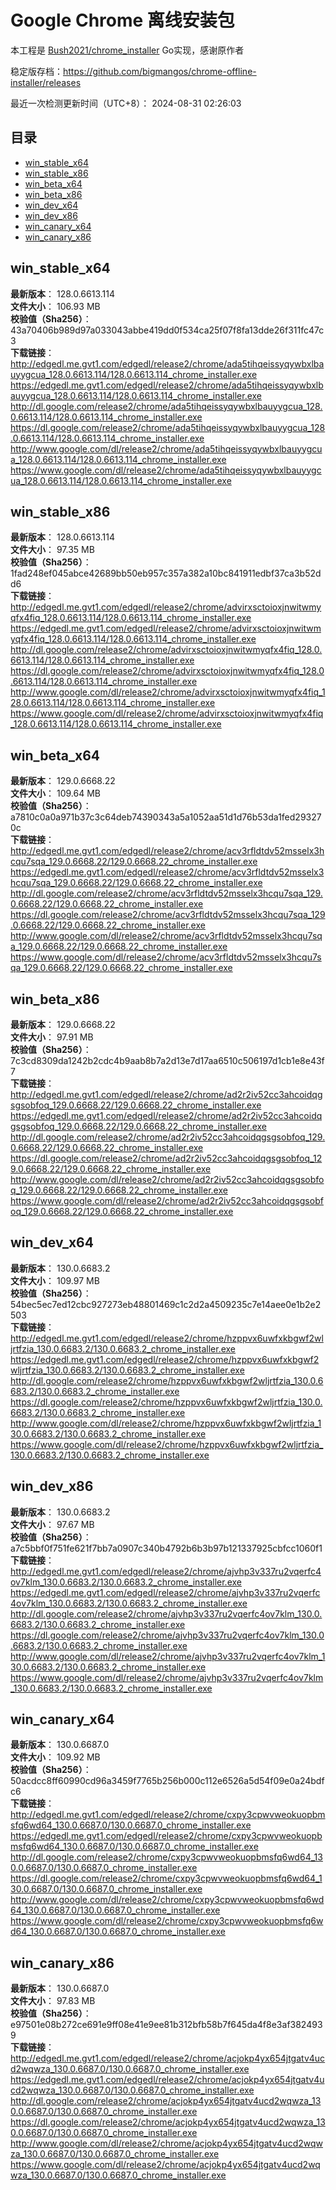 # Google Chrome 离线安装包
本工程是 [Bush2021/chrome_installer](https://github.com/Bush2021/chrome_installer) Go实现，感谢原作者

稳定版存档：<https://github.com/bigmangos/chrome-offline-installer/releases>

最近一次检测更新时间（UTC+8）：
2024-08-31 02:26:03

## 目录
* [win_stable_x64](https://github.com/bigmangos/chrome-offline-installer?tab=readme-ov-file#win_stable_x64)
* [win_stable_x86](https://github.com/bigmangos/chrome-offline-installer?tab=readme-ov-file#win_stable_x86)
* [win_beta_x64](https://github.com/bigmangos/chrome-offline-installer?tab=readme-ov-file#win_beta_x64)
* [win_beta_x86](https://github.com/bigmangos/chrome-offline-installer?tab=readme-ov-file#win_beta_x86)
* [win_dev_x64](https://github.com/bigmangos/chrome-offline-installer?tab=readme-ov-file#win_dev_x64)
* [win_dev_x86](https://github.com/bigmangos/chrome-offline-installer?tab=readme-ov-file#win_dev_x86)
* [win_canary_x64](https://github.com/bigmangos/chrome-offline-installer?tab=readme-ov-file#win_canary_x64)
* [win_canary_x86](https://github.com/bigmangos/chrome-offline-installer?tab=readme-ov-file#win_canary_x86)

## win_stable_x64
**最新版本**： 128.0.6613.114  
**文件大小**： 106.93 MB  
**校验值（Sha256）**： 43a70406b989d97a033043abbe419dd0f534ca25f07f8fa13dde26f311fc47c3  
**下载链接**：
http://edgedl.me.gvt1.com/edgedl/release2/chrome/ada5tihqeissyqywbxlbauyygcua_128.0.6613.114/128.0.6613.114_chrome_installer.exe
https://edgedl.me.gvt1.com/edgedl/release2/chrome/ada5tihqeissyqywbxlbauyygcua_128.0.6613.114/128.0.6613.114_chrome_installer.exe
http://dl.google.com/release2/chrome/ada5tihqeissyqywbxlbauyygcua_128.0.6613.114/128.0.6613.114_chrome_installer.exe
https://dl.google.com/release2/chrome/ada5tihqeissyqywbxlbauyygcua_128.0.6613.114/128.0.6613.114_chrome_installer.exe
http://www.google.com/dl/release2/chrome/ada5tihqeissyqywbxlbauyygcua_128.0.6613.114/128.0.6613.114_chrome_installer.exe
https://www.google.com/dl/release2/chrome/ada5tihqeissyqywbxlbauyygcua_128.0.6613.114/128.0.6613.114_chrome_installer.exe
## win_stable_x86
**最新版本**： 128.0.6613.114  
**文件大小**： 97.35 MB  
**校验值（Sha256）**： 1fad248ef045abce42689bb50eb957c357a382a10bc841911edbf37ca3b52dd6  
**下载链接**：
http://edgedl.me.gvt1.com/edgedl/release2/chrome/advirxsctoioxjnwitwmyqfx4fiq_128.0.6613.114/128.0.6613.114_chrome_installer.exe
https://edgedl.me.gvt1.com/edgedl/release2/chrome/advirxsctoioxjnwitwmyqfx4fiq_128.0.6613.114/128.0.6613.114_chrome_installer.exe
http://dl.google.com/release2/chrome/advirxsctoioxjnwitwmyqfx4fiq_128.0.6613.114/128.0.6613.114_chrome_installer.exe
https://dl.google.com/release2/chrome/advirxsctoioxjnwitwmyqfx4fiq_128.0.6613.114/128.0.6613.114_chrome_installer.exe
http://www.google.com/dl/release2/chrome/advirxsctoioxjnwitwmyqfx4fiq_128.0.6613.114/128.0.6613.114_chrome_installer.exe
https://www.google.com/dl/release2/chrome/advirxsctoioxjnwitwmyqfx4fiq_128.0.6613.114/128.0.6613.114_chrome_installer.exe
## win_beta_x64
**最新版本**： 129.0.6668.22  
**文件大小**： 109.64 MB  
**校验值（Sha256）**： a7810c0a0a971b37c3c64deb74390343a5a1052aa51d1d76b53da1fed293270c  
**下载链接**：
http://edgedl.me.gvt1.com/edgedl/release2/chrome/acv3rfldtdv52msselx3hcqu7sqa_129.0.6668.22/129.0.6668.22_chrome_installer.exe
https://edgedl.me.gvt1.com/edgedl/release2/chrome/acv3rfldtdv52msselx3hcqu7sqa_129.0.6668.22/129.0.6668.22_chrome_installer.exe
http://dl.google.com/release2/chrome/acv3rfldtdv52msselx3hcqu7sqa_129.0.6668.22/129.0.6668.22_chrome_installer.exe
https://dl.google.com/release2/chrome/acv3rfldtdv52msselx3hcqu7sqa_129.0.6668.22/129.0.6668.22_chrome_installer.exe
http://www.google.com/dl/release2/chrome/acv3rfldtdv52msselx3hcqu7sqa_129.0.6668.22/129.0.6668.22_chrome_installer.exe
https://www.google.com/dl/release2/chrome/acv3rfldtdv52msselx3hcqu7sqa_129.0.6668.22/129.0.6668.22_chrome_installer.exe
## win_beta_x86
**最新版本**： 129.0.6668.22  
**文件大小**： 97.91 MB  
**校验值（Sha256）**： 7c3cd8309da1242b2cdc4b9aab8b7a2d13e7d17aa6510c506197d1cb1e8e43f7  
**下载链接**：
http://edgedl.me.gvt1.com/edgedl/release2/chrome/ad2r2iv52cc3ahcoidqgsgsobfoq_129.0.6668.22/129.0.6668.22_chrome_installer.exe
https://edgedl.me.gvt1.com/edgedl/release2/chrome/ad2r2iv52cc3ahcoidqgsgsobfoq_129.0.6668.22/129.0.6668.22_chrome_installer.exe
http://dl.google.com/release2/chrome/ad2r2iv52cc3ahcoidqgsgsobfoq_129.0.6668.22/129.0.6668.22_chrome_installer.exe
https://dl.google.com/release2/chrome/ad2r2iv52cc3ahcoidqgsgsobfoq_129.0.6668.22/129.0.6668.22_chrome_installer.exe
http://www.google.com/dl/release2/chrome/ad2r2iv52cc3ahcoidqgsgsobfoq_129.0.6668.22/129.0.6668.22_chrome_installer.exe
https://www.google.com/dl/release2/chrome/ad2r2iv52cc3ahcoidqgsgsobfoq_129.0.6668.22/129.0.6668.22_chrome_installer.exe
## win_dev_x64
**最新版本**： 130.0.6683.2  
**文件大小**： 109.97 MB  
**校验值（Sha256）**： 54bec5ec7ed12cbc927273eb48801469c1c2d2a4509235c7e14aee0e1b2e2503  
**下载链接**：
http://edgedl.me.gvt1.com/edgedl/release2/chrome/hzppvx6uwfxkbgwf2wljrtfzia_130.0.6683.2/130.0.6683.2_chrome_installer.exe
https://edgedl.me.gvt1.com/edgedl/release2/chrome/hzppvx6uwfxkbgwf2wljrtfzia_130.0.6683.2/130.0.6683.2_chrome_installer.exe
http://dl.google.com/release2/chrome/hzppvx6uwfxkbgwf2wljrtfzia_130.0.6683.2/130.0.6683.2_chrome_installer.exe
https://dl.google.com/release2/chrome/hzppvx6uwfxkbgwf2wljrtfzia_130.0.6683.2/130.0.6683.2_chrome_installer.exe
http://www.google.com/dl/release2/chrome/hzppvx6uwfxkbgwf2wljrtfzia_130.0.6683.2/130.0.6683.2_chrome_installer.exe
https://www.google.com/dl/release2/chrome/hzppvx6uwfxkbgwf2wljrtfzia_130.0.6683.2/130.0.6683.2_chrome_installer.exe
## win_dev_x86
**最新版本**： 130.0.6683.2  
**文件大小**： 97.67 MB  
**校验值（Sha256）**： a7c5bbf0f751fe621f7bb7a0907c340b4792b6b3b97b121337925cbfcc1060f1  
**下载链接**：
http://edgedl.me.gvt1.com/edgedl/release2/chrome/ajvhp3v337ru2vqerfc4ov7klm_130.0.6683.2/130.0.6683.2_chrome_installer.exe
https://edgedl.me.gvt1.com/edgedl/release2/chrome/ajvhp3v337ru2vqerfc4ov7klm_130.0.6683.2/130.0.6683.2_chrome_installer.exe
http://dl.google.com/release2/chrome/ajvhp3v337ru2vqerfc4ov7klm_130.0.6683.2/130.0.6683.2_chrome_installer.exe
https://dl.google.com/release2/chrome/ajvhp3v337ru2vqerfc4ov7klm_130.0.6683.2/130.0.6683.2_chrome_installer.exe
http://www.google.com/dl/release2/chrome/ajvhp3v337ru2vqerfc4ov7klm_130.0.6683.2/130.0.6683.2_chrome_installer.exe
https://www.google.com/dl/release2/chrome/ajvhp3v337ru2vqerfc4ov7klm_130.0.6683.2/130.0.6683.2_chrome_installer.exe
## win_canary_x64
**最新版本**： 130.0.6687.0  
**文件大小**： 109.92 MB  
**校验值（Sha256）**： 50acdcc8ff60990cd96a3459f7765b256b000c112e6526a5d54f09e0a24bdfc6  
**下载链接**：
http://edgedl.me.gvt1.com/edgedl/release2/chrome/cxpy3cpwvweokuopbmsfq6wd64_130.0.6687.0/130.0.6687.0_chrome_installer.exe
https://edgedl.me.gvt1.com/edgedl/release2/chrome/cxpy3cpwvweokuopbmsfq6wd64_130.0.6687.0/130.0.6687.0_chrome_installer.exe
http://dl.google.com/release2/chrome/cxpy3cpwvweokuopbmsfq6wd64_130.0.6687.0/130.0.6687.0_chrome_installer.exe
https://dl.google.com/release2/chrome/cxpy3cpwvweokuopbmsfq6wd64_130.0.6687.0/130.0.6687.0_chrome_installer.exe
http://www.google.com/dl/release2/chrome/cxpy3cpwvweokuopbmsfq6wd64_130.0.6687.0/130.0.6687.0_chrome_installer.exe
https://www.google.com/dl/release2/chrome/cxpy3cpwvweokuopbmsfq6wd64_130.0.6687.0/130.0.6687.0_chrome_installer.exe
## win_canary_x86
**最新版本**： 130.0.6687.0  
**文件大小**： 97.83 MB  
**校验值（Sha256）**： e97501e08b272ce691e9ff08e41e9ee81b312bfb58b7f645da4f8e3af3824939  
**下载链接**：
http://edgedl.me.gvt1.com/edgedl/release2/chrome/acjokp4yx654jtgatv4ucd2wqwza_130.0.6687.0/130.0.6687.0_chrome_installer.exe
https://edgedl.me.gvt1.com/edgedl/release2/chrome/acjokp4yx654jtgatv4ucd2wqwza_130.0.6687.0/130.0.6687.0_chrome_installer.exe
http://dl.google.com/release2/chrome/acjokp4yx654jtgatv4ucd2wqwza_130.0.6687.0/130.0.6687.0_chrome_installer.exe
https://dl.google.com/release2/chrome/acjokp4yx654jtgatv4ucd2wqwza_130.0.6687.0/130.0.6687.0_chrome_installer.exe
http://www.google.com/dl/release2/chrome/acjokp4yx654jtgatv4ucd2wqwza_130.0.6687.0/130.0.6687.0_chrome_installer.exe
https://www.google.com/dl/release2/chrome/acjokp4yx654jtgatv4ucd2wqwza_130.0.6687.0/130.0.6687.0_chrome_installer.exe
